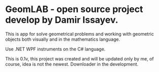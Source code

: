 # GeomLAB - open source project develop by Damir Issayev.
This is app for solve geometrical problems and working with geometric objects both visually and in the mathematics language.

Use .NET WPF instruments on the C# language.

This is 0.1v, this project was created and will be updated only by me, of course, idea is not the newest.
Downloader in the development.
